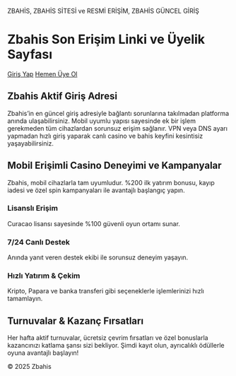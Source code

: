 ZBAHİS, ZBAHİS SİTESİ ve RESMİ ERİŞİM, ZBAHİS GÜNCEL GİRİŞ




Zbahis Son Erişim Linki ve Üyelik Sayfası
=========================================

[Giriş Yap](https://zbahis-enter.vip/giris)
[Hemen Üye Ol](https://zbahis-enter.vip/kayit)



Zbahis Aktif Giriş Adresi
-------------------------

Zbahis’in en güncel giriş adresiyle bağlantı sorunlarına takılmadan platforma anında ulaşabilirsiniz. Mobil uyumlu yapısı sayesinde ek bir işlem gerekmeden tüm cihazlardan sorunsuz erişim sağlanır. VPN veya DNS ayarı yapmadan hızlı giriş yaparak canlı casino ve bahis keyfini kesintisiz yaşayabilirsiniz.

Mobil Erişimli Casino Deneyimi ve Kampanyalar
---------------------------------------------

Zbahis, mobil cihazlarla tam uyumludur. %200 ilk yatırım bonusu, kayıp iadesi ve özel spin kampanyaları ile avantajlı başlangıç yapın.

### Lisanslı Erişim

Curacao lisansı sayesinde %100 güvenli oyun ortamı sunar.

### 7/24 Canlı Destek

Anında yanıt veren destek ekibi ile sorunsuz deneyim yaşayın.

### Hızlı Yatırım & Çekim

Kripto, Papara ve banka transferi gibi seçeneklerle işlemlerinizi hızlı tamamlayın.

Turnuvalar & Kazanç Fırsatları
------------------------------

Her hafta aktif turnuvalar, ücretsiz çevrim fırsatları ve özel bonuslarla kazancınızı katlama şansı sizi bekliyor. Şimdi kayıt olun, ayrıcalıklı ödüllerle oyuna avantajlı başlayın!



© 2025 Zbahis